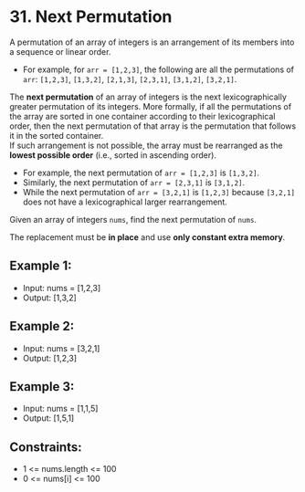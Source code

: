 # 31. Next Permutation

A permutation of an array of integers is an arrangement of its members into a sequence or linear order.

- For example, for `arr = [1,2,3]`, the following are all the permutations of `arr`: `[1,2,3]`, `[1,3,2]`, `[2,1,3]`, `[2,3,1]`, `[3,1,2]`, `[3,2,1]`.  

The **next permutation** of an array of integers is the next lexicographically greater permutation of its integers. More formally, if all the permutations of the array are sorted in one container according to their lexicographical order, then the next permutation of that array is the permutation that follows it in the sorted container.  
If such arrangement is not possible, the array must be rearranged as the **lowest possible order** (i.e., sorted in ascending order).

- For example, the next permutation of `arr = [1,2,3]` is `[1,3,2]`.  
- Similarly, the next permutation of `arr = [2,3,1]` is `[3,1,2]`.  
- While the next permutation of `arr = [3,2,1]` is `[1,2,3]` because `[3,2,1]` does not have a lexicographical larger rearrangement.  

Given an array of integers `nums`, find the next permutation of `nums`.

The replacement must be **in place** and use **only constant extra memory**.

## Example 1:

- Input: nums = [1,2,3]  
- Output: [1,3,2]

## Example 2:

- Input: nums = [3,2,1]  
- Output: [1,2,3]

## Example 3:

- Input: nums = [1,1,5]  
- Output: [1,5,1]

## Constraints:

- 1 <= nums.length <= 100  
- 0 <= nums[i] <= 100